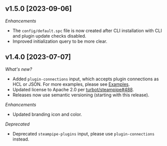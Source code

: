 ## v1.5.0 [2023-09-06]

_Enhancements_

- The `config/default.spc` file is now created after CLI installation with CLI and plugin update checks disabled.
- Improved initialization query to be more clear.

## v1.4.0 [2023-07-07]

_What's new?_

- Added `plugin-connections` input, which accepts plugin connections as HCL or JSON. For more examples, please see [Examples](https://github.com/turbot/steampipe-action-setup#examples).
- Updated license to Apache 2.0 per [turbot/steampipe#488](https://github.com/turbot/steampipe/issues/488).
- Releases now use semantic versioning (starting with this release).

_Enhancements_

- Updated branding icon and color.

_Deprecated_

- Deprecated `steampipe-plugins` input, please use `plugin-connections` instead.
